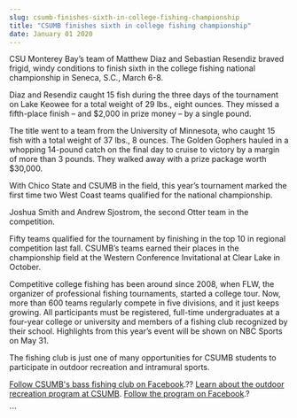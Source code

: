 ```yaml
---
slug: csumb-finishes-sixth-in-college-fishing-championship
title: "CSUMB finishes sixth in college fishing championship"
date: January 01 2020
---
```


  
<p>
  CSU Monterey Bay’s team of Matthew Diaz and Sebastian Resendiz braved frigid,
  windy conditions to finish sixth in the college fishing national championship
  in Seneca, S.C., March 6-8.
</p>
<p>
  Diaz and Resendiz caught 15 fish during the three days of the tournament on
  Lake Keowee for a total weight of 29 lbs., eight ounces. They missed a
  fifth-place finish – and $2,000 in prize money – by a single pound.
</p>
<p>
  The title went to a team from the University of Minnesota, who caught 15 fish
  with a total weight of 37 lbs., 8 ounces. The Golden Gophers hauled in a
  whopping 14-pound catch on the final day to cruise to victory by a margin of
  more than 3 pounds. They walked away with a prize package worth $30,000.
</p>
<p>
  With Chico State and CSUMB in the field, this year’s tournament marked the
  first time two West Coast teams qualified for the national championship.
</p>
<p>
  Joshua Smith and Andrew Sjostrom, the second Otter team in the competition.
</p>
<p>
  Fifty teams qualified for the tournament by finishing in the top 10 in
  regional competition last fall. CSUMB’s teams earned their places in the
  championship field at the Western Conference Invitational at Clear Lake in
  October.
</p>
<p>
  Competitive college fishing has been around since 2008, when FLW, the
  organizer of professional fishing tournaments, started a college tour. Now,
  more than 600 teams regularly compete in five divisions, and it just keeps
  growing. All participants must be registered, full-time undergraduates at a
  four-year college or university and members of a fishing club recognized by
  their school. Highlights from this year’s event will be shown on NBC Sports on
  May 31.
</p>
<p>
  The fishing club is just one of many opportunities for CSUMB students to
  participate in outdoor recreation and intramural sports.
</p>
<p>
  <a
    href="https://www.facebook.com/pages/Cal-State-Monterey-Bay-Bass-Team-CSUMB/155760781183675"
    >Follow CSUMB's bass fishing club on Facebook</a
  >.??
  <a href="https://activities.csumb.edu/outdoor-recreation"
    >Learn about the outdoor recreation program at CSUMB</a
  >.
  <a href="https://www.facebook.com/CSUMB.OutdoorRec"
    >Follow the program on Facebook</a
  >.?
</p>
<p></p>
<p></p>
```
